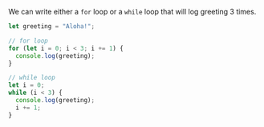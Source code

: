 We can write either a `for` loop or a `while` loop that will log greeting 3 times.

```js
let greeting = "Aloha!";

// for loop
for (let i = 0; i < 3; i += 1) {
  console.log(greeting);
}

// while loop
let i = 0;
while (i < 3) {
  console.log(greeting);
  i += 1;
}
```
